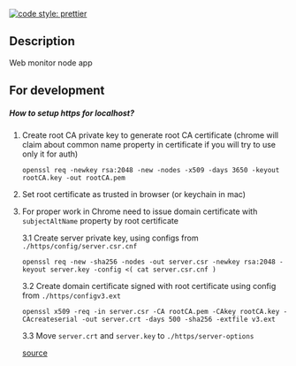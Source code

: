 [![code style: prettier](https://img.shields.io/badge/code_style-prettier-ff69b4.svg?style=flat-square)](https://github.com/prettier/prettier)

## Description

Web monitor node app

## For development

##### How to setup https for localhost?

1. Create root CA private key to generate root CA certificate
   (chrome will claim about common name property in certificate if you will try to use only it for auth)
     
    `openssl req -newkey rsa:2048 -new -nodes -x509 -days 3650 -keyout rootCA.key -out rootCA.pem`

2. Set root certificate as trusted in browser (or keychain in mac)

3. For proper work in Chrome need to issue domain certificate with `subjectAltName` property by root certificate

    3.1 Create server private key, using configs from `./https/config/server.csr.cnf`

    `openssl req -new -sha256 -nodes -out server.csr -newkey rsa:2048 -keyout server.key -config <( cat server.csr.cnf )`

    3.2 Create domain certificate signed with root certificate using config from `./https/configv3.ext`

    `openssl x509 -req -in server.csr -CA rootCA.pem -CAkey rootCA.key -CAcreateserial -out server.crt -days 500 -sha256 -extfile v3.ext`

    3.3 Move `server.crt` and `server.key` to `./https/server-options`

    [source](https://www.freecodecamp.org/news/how-to-get-https-working-on-your-local-development-environment-in-5-minutes-7af615770eec/)
